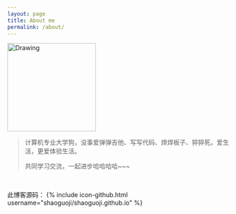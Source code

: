 ```yaml
---
layout: page
title: About me
permalink: /about/
---
```


<img src="../img/me.png" alt="Drawing" width="200px" />

<br/>

>计算机专业大学狗，没事爱弹弹吉他、写写代码、焊焊板子、猝猝死。爱生活，更爱体验生活。
> 
>共同学习交流，一起进步哈哈哈哈~~~

<br/>


此博客源码： 
{% include icon-github.html username="shaoguoji/shaoguoji.github.io" %} 
